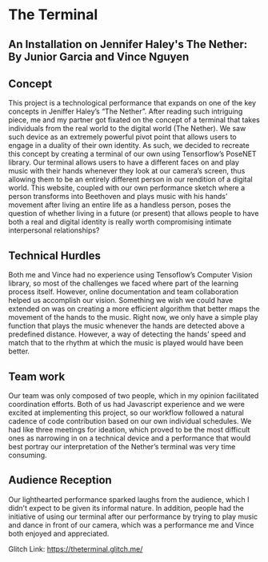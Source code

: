 The Terminal
=================


An Installation on Jennifer Haley's The Nether: By Junior Garcia and Vince Nguyen
------------

Concept
------------

This project is a technological performance that expands on one of the key concepts in Jeniffer Haley’s “The Nether”. After reading such intriguing piece, me and my partner got fixated on the concept of a terminal that takes individuals from the real world to the digital world (The Nether). We saw such device as an extremely powerful pivot point that allows users to engage in a duality of their own identity. As such, we decided to recreate this concept by creating a terminal of our own using Tensorflow’s PoseNET library. Our terminal allows users to have a different faces on and play music with their hands whenever they look at our camera’s screen, thus allowing them to be an entirely different person in our rendition of a digital world. This website, coupled with our own performance sketch where a person transforms into Beethoven and plays music with his hands’ movement after living an entire life as a handless person, poses the question of whether living in a future (or present) that allows people to have both a real and digital identity is really worth compromising intimate interpersonal relationships?


Technical Hurdles
------------

Both me and Vince had no experience using Tensoflow’s Computer Vision library, so most of the challenges we faced where part of the learning process itself. However, online documentation and team collaboration helped us accomplish our vision. Something we wish we could have extended on was on creating a more efficient algorithm that better maps the movement of the hands to the music. Right now, we only have a simple play function that plays the music whenever the hands are detected above a predefined distance. However, a way of detecting the hands’ speed and match that to the rhythm at which the music is played would have been better.

Team work
------------

Our team was only composed of two people, which in my opinion facilitated coordination efforts. Both of us had Javascript experience and we were excited at implementing this project, so our workflow followed a natural cadence of code contribution based on our own individual schedules. We had like three meetings for ideation, which proved to be the most difficult ones as narrowing in on a technical device and a performance that would best portray our interpretation of the Nether’s terminal was very time consuming.

Audience Reception
------------

Our lighthearted performance sparked laughs from the audience, which I didn't expect to be given its informal nature. In addition, people had the initiative of using our terminal after our performance by trying to play music and dance in front of our camera, which was a performance me and Vince both enjoyed and appreciated.

Glitch Link: https://theterminal.glitch.me/

